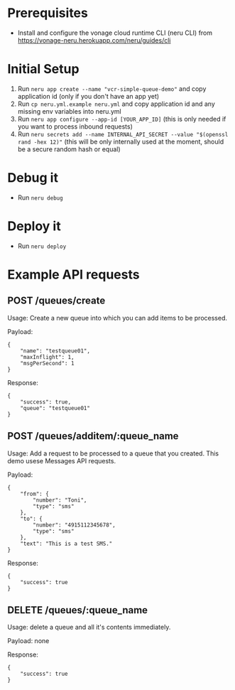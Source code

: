 # Prerequisites

- Install and configure the vonage cloud runtime CLI (neru CLI) from https://vonage-neru.herokuapp.com/neru/guides/cli

# Initial Setup

1. Run `neru app create --name "vcr-simple-queue-demo"` and copy application id (only if you don't have an app yet)
2. Run `cp neru.yml.example neru.yml` and copy application id and any missing env variables into neru.yml
3. Run `neru app configure --app-id [YOUR_APP_ID]` (this is only needed if you want to process inbound requests)
4. Run `neru secrets add --name INTERNAL_API_SECRET --value "$(openssl rand -hex 12)"` (this will be only internally used at the moment, should be a secure random hash or equal)


# Debug it

- Run `neru debug`


# Deploy it

- Run `neru deploy`


# Example API requests

## POST /queues/create

Usage: Create a new queue into which you can add items to be processed.

Payload:

```
{
    "name": "testqueue01",
    "maxInflight": 1, 
    "msgPerSecond": 1
}
```

Response:

```
{
    "success": true,
    "queue": "testqueue01"
}
```

## POST /queues/additem/:queue_name

Usage: Add a request to be processed to a queue that you created. This demo usese Messages API requests.

Payload:

```
{
    "from": {
        "number": "Toni",
        "type": "sms"
    },
    "to": {
        "number": "4915112345678",
        "type": "sms"
    },
    "text": "This is a test SMS."
}
```

Response:

```
{
    "success": true
}
```

## DELETE /queues/:queue_name

Usage: delete a queue and all it's contents immediately.

Payload: none

Response:

```
{
    "success": true
}
```